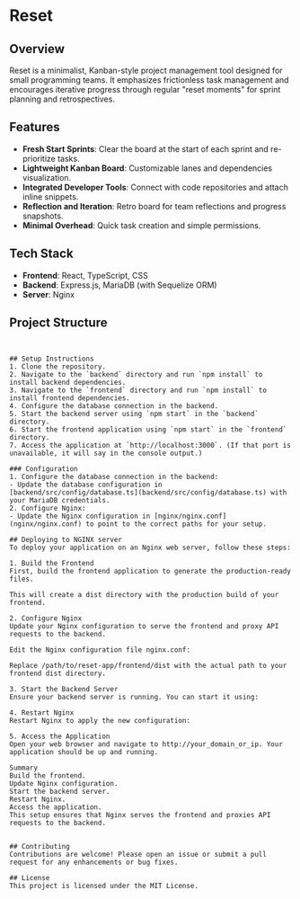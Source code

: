 # Reset

## Overview
Reset is a minimalist, Kanban-style project management tool designed for small programming teams. It emphasizes frictionless task management and encourages iterative progress through regular "reset moments" for sprint planning and retrospectives.

## Features
- **Fresh Start Sprints**: Clear the board at the start of each sprint and re-prioritize tasks.
- **Lightweight Kanban Board**: Customizable lanes and dependencies visualization.
- **Integrated Developer Tools**: Connect with code repositories and attach inline snippets.
- **Reflection and Iteration**: Retro board for team reflections and progress snapshots.
- **Minimal Overhead**: Quick task creation and simple permissions.

## Tech Stack
- **Frontend**: React, TypeScript, CSS
- **Backend**: Express.js, MariaDB (with Sequelize ORM)
- **Server**: Nginx

## Project Structure
```


## Setup Instructions
1. Clone the repository.
2. Navigate to the `backend` directory and run `npm install` to install backend dependencies.
3. Navigate to the `frontend` directory and run `npm install` to install frontend dependencies.
4. Configure the database connection in the backend.
5. Start the backend server using `npm start` in the `backend` directory.
6. Start the frontend application using `npm start` in the `frontend` directory.
7. Access the application at `http://localhost:3000`. (If that port is unavailable, it will say in the console output.)

### Configuration
1. Configure the database connection in the backend:
- Update the database configuration in [backend/src/config/database.ts](backend/src/config/database.ts) with your MariaDB credentials.
2. Configure Nginx:
- Update the Nginx configuration in [nginx/nginx.conf](nginx/nginx.conf) to point to the correct paths for your setup.

## Deploying to NGINX server
To deploy your application on an Nginx web server, follow these steps:

1. Build the Frontend
First, build the frontend application to generate the production-ready files.

This will create a dist directory with the production build of your frontend.

2. Configure Nginx
Update your Nginx configuration to serve the frontend and proxy API requests to the backend.

Edit the Nginx configuration file nginx.conf:

Replace /path/to/reset-app/frontend/dist with the actual path to your frontend dist directory.

3. Start the Backend Server
Ensure your backend server is running. You can start it using:

4. Restart Nginx
Restart Nginx to apply the new configuration:

5. Access the Application
Open your web browser and navigate to http://your_domain_or_ip. Your application should be up and running.

Summary
Build the frontend.
Update Nginx configuration.
Start the backend server.
Restart Nginx.
Access the application.
This setup ensures that Nginx serves the frontend and proxies API requests to the backend.


## Contributing
Contributions are welcome! Please open an issue or submit a pull request for any enhancements or bug fixes.

## License
This project is licensed under the MIT License.